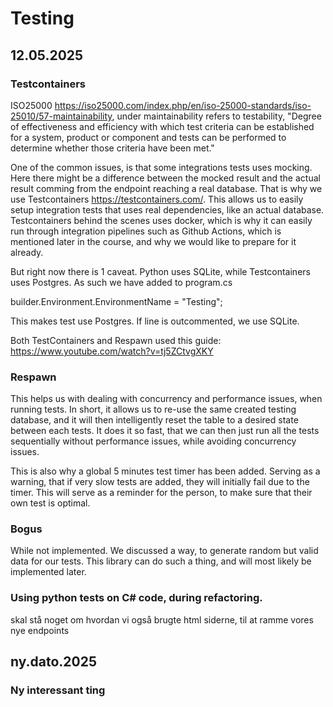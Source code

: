 # Testing

## 12.05.2025

### Testcontainers

ISO25000 https://iso25000.com/index.php/en/iso-25000-standards/iso-25010/57-maintainability, 
under maintainability refers to testability, "Degree of effectiveness and efficiency with which test criteria can be established for a system, product or component and tests can be performed to determine whether those criteria have been met."

One of the common issues, is that some integrations tests uses mocking. Here there might be a difference between the mocked result and the actual result comming from the endpoint reaching a real database.
That is why we use Testcontainers https://testcontainers.com/.
This allows us to easily setup integration tests that uses real dependencies, like an actual database.
Testcontainers behind the scenes uses docker, which is why it can easily run through integration pipelines such as Github Actions,
which is mentioned later in the course, and why we would like to prepare for it already.

But right now there is 1 caveat.
Python uses SQLite, while Testcontainers uses Postgres.
As such we have added to program.cs

builder.Environment.EnvironmentName = "Testing";

This makes test use Postgres.
If line is outcommented, we use SQLite.


Both TestContainers and Respawn used this guide: https://www.youtube.com/watch?v=tj5ZCtvgXKY

### Respawn

This helps us with dealing with concurrency and performance issues, when running tests.
In short, it allows us to re-use the same created testing database, and it will then intelligently
reset the table to a desired state between each tests. It does it so fast, that we can then
just run all the tests sequentially without performance issues, while avoiding concurrency issues.

This is also why a global 5 minutes test timer has been added.
Serving as a warning, that if very slow tests are added, they will initially fail due to the timer.
This will serve as a reminder for the person, to make sure that their own test is optimal.


### Bogus

While not implemented. We discussed a way, to generate random but valid data for our tests.
This library can do such a thing, and will most likely be implemented later.

### Using python tests on C# code, during refactoring.

skal stå noget om hvordan vi også brugte html siderne, til at ramme vores nye endpoints





## ny.dato.2025

### Ny interessant ting